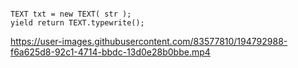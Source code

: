 ```

TEXT txt = new TEXT( str );
yield return TEXT.typewrite();

```

https://user-images.githubusercontent.com/83577810/194792988-f6a625d8-92c1-4714-bbdc-13d0e28b0bbe.mp4

